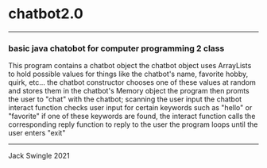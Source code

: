 # chatbot2.0

---

### basic java chatobot for computer programming 2 class

This program contains a chatbot object
the chatbot object uses ArrayLists to hold possible values for things like the chatbot's name, favorite hobby, quirk, etc...
the chatbot constructor chooses one of these values at random and stores them in the chatbot's Memory object
the program then promts the user to "chat" with the chatbot; scanning the user input 
the chatbot interact function checks user input for certain keywords such as "hello" or "favorite"
if one of these keywords are found, the interact function calls the corresponding reply function to reply to the user
the program loops until the user enters "exit"

---

Jack Swingle 2021
